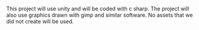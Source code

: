 This project will use unity and will be coded with c sharp. The project will also use graphics drawn with gimp and similar software. No assets that we did not create will be used.